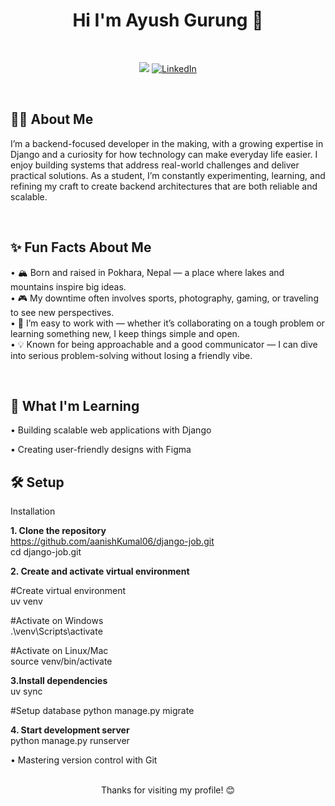 <div align = "center"> <h1> Hi I'm Ayush Gurung 👋 </h1></div>
<br> 

<div align = "center">



![](https://komarev.com/ghpvc/?username=gingrg&color=0078D7&style=for-the-badge&label=PROFILE+VIEWS)
[![LinkedIn](https://img.shields.io/badge/LINKEDIN-0078D7?style=for-the-badge&logo=linkedin&logoColor=ffffff&font=monospace)](https://www.linkedin.com/in/ayush-gurung-64ab56375)

</div>

<br>
 
## 👨‍💻 About Me

I’m a backend-focused developer in the making, with a growing expertise in Django and a curiosity for how technology can make everyday life easier. I enjoy building systems that address real-world challenges and deliver practical solutions. As a student, I’m constantly experimenting, learning, and refining my craft to create backend architectures that are both reliable and scalable.

<br>

## ✨ Fun Facts About Me

• 🏔️ Born and raised in Pokhara, Nepal — a place where lakes and mountains inspire big ideas. <br>
• 🎮 My downtime often involves sports, photography, gaming, or traveling to see new perspectives. <br>
• 🧩 I’m easy to work with — whether it’s collaborating on a tough problem or learning something new, I keep things simple and open. <br>
• 💡 Known for being approachable and a good communicator — I can dive into serious problem-solving without losing a friendly vibe. <br>


<br>

 ## 🌱 What I'm Learning







• Building scalable web applications with Django



• Creating user-friendly designs with Figma




## 🛠️ Setup

Installation  

**1. Clone the repository**  
https://github.com/aanishKumal06/django-job.git  
cd django-job.git  

**2. Create and activate virtual environment**  

#Create virtual environment  
uv venv  

#Activate on Windows  
.\venv\Scripts\activate  

#Activate on Linux/Mac  
source venv/bin/activate  

**3.Install dependencies**  
uv sync  

#Setup database 
python manage.py migrate  

**4. Start development server**  
python manage.py runserver  




• Mastering version control with Git




<br>

<div align = "center">  Thanks for visiting my profile! 😊 </div>

